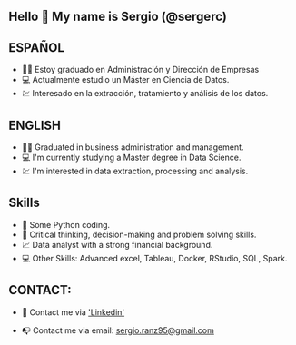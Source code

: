 ## Hello :wave: My name is Sergio (@sergerc) 

## ESPAÑOL

* :office_worker: Estoy graduado en Administración y Dirección de Empresas
* :computer: Actualmente estudio un Máster en Ciencia de Datos.
* :chart: Interesado en la extracción, tratamiento y análisis de los datos. 

## ENGLISH

* :office_worker: Graduated in business administration and management. 
* :computer: I'm currently studying a Master degree in Data Science. 
* :chart: I'm interested in data extraction, processing and analysis.

## Skills

* :snake: Some Python coding. 
* :monocle_face: Critical thinking, decision-making and problem solving skills.
* :chart_with_upwards_trend: Data analyst with a strong financial background. 
* :computer: Other Skills: Advanced excel, Tableau, Docker, RStudio, SQL, Spark. 

## CONTACT: 

* :handshake: Contact me via ['Linkedin'](https://www.linkedin.com/in/sergio-ranz-casado-3318b713a/)

* :mailbox_with_no_mail: Contact me via email: sergio.ranz95@gmail.com
